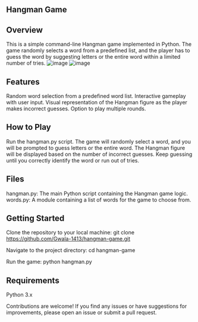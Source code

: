 ## **Hangman Game**

## Overview
This is a simple command-line Hangman game implemented in Python. 
The game randomly selects a word from a predefined list, and the player has to guess the word by suggesting letters or the entire word within a limited number of tries.
![image](https://github.com/Gwala-1413/hangman-game/assets/115860146/364f5a81-d454-4fc7-899b-a3099d01ba6a)
![image](https://github.com/Gwala-1413/hangman-game/assets/115860146/9fd4c6b3-3e51-41b5-a2b6-2a224d639ecc)


## Features
Random word selection from a predefined word list.
Interactive gameplay with user input.
Visual representation of the Hangman figure as the player makes incorrect guesses.
Option to play multiple rounds.

## How to Play
Run the hangman.py script.
The game will randomly select a word, and you will be prompted to guess letters or the entire word.
The Hangman figure will be displayed based on the number of incorrect guesses.
Keep guessing until you correctly identify the word or run out of tries.

## Files
hangman.py: The main Python script containing the Hangman game logic.
words.py: A module containing a list of words for the game to choose from.

## Getting Started

Clone the repository to your local machine:
git clone https://github.com/Gwala-1413/hangman-game.git

Navigate to the project directory:
cd hangman-game

Run the game:
python hangman.py

## Requirements
Python 3.x

Contributions are welcome! If you find any issues or have suggestions for improvements, please open an issue or submit a pull request.

